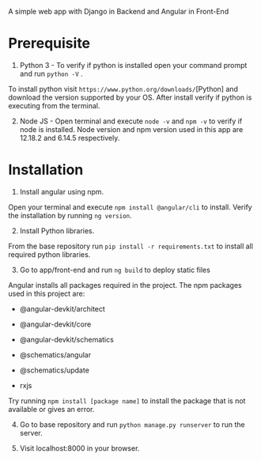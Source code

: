 A simple web app with Django in Backend and Angular in Front-End

# Prerequisite

1. Python 3 - To verify if python is installed open your command prompt and run `python -V` .

To install python visit `https://www.python.org/downloads/`[Python] and download the version supported by your OS. After install verify if python is executing from the terminal.

2. Node JS - Open terminal and execute `node -v` and `npm -v` to verify if node is installed. Node version and npm version used in this app are 12.18.2 and 6.14.5 respectively.

# Installation

1. Install angular using npm.

Open your terminal and execute `npm install @angular/cli` to install. Verify the installation by running `ng version`.

2. Install Python libraries.

From the base repository run `pip install -r requirements.txt` to install all required python libraries.

3. Go to app/front-end and run `ng build` to deploy static files

Angular installs all packages required in the project. The npm packages used in this project are:

- @angular-devkit/architect

- @angular-devkit/core

- @angular-devkit/schematics

- @schematics/angular

- @schematics/update

- rxjs

Try running `npm install [package name]` to install the package that is not available or gives an error.

4. Go to base repository and run `python manage.py runserver` to run the server.

5. Visit localhost:8000 in your browser.